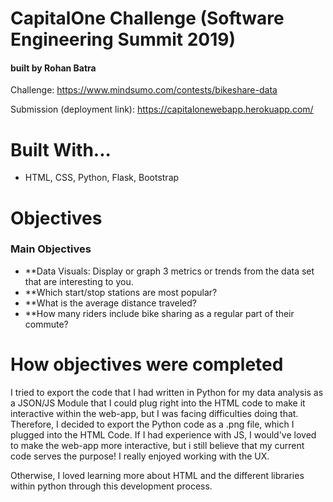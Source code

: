 # CapitalOne Challenge (Software Engineering Summit 2019)
#### built by Rohan Batra

Challenge: https://www.mindsumo.com/contests/bikeshare-data

Submission (deployment link): https://capitalonewebapp.herokuapp.com/


# Built With...
* HTML, CSS, Python, Flask, Bootstrap
# Objectives 

### Main Objectives
- **Data Visuals: Display or graph 3 metrics or trends from the data set that are interesting to you.
- **Which start/stop stations are most popular?
- **What is the average distance traveled?
- **How many riders include bike sharing as a regular part of their commute?

# How objectives were completed
I tried to export the code that I had written in Python for my data analysis as a JSON/JS Module that I could plug right into the HTML code to make it interactive within the web-app, but I was facing difficulties doing that. Therefore, I decided to export the Python code as a .png file, which I plugged into the HTML Code. If I had experience with JS, I would've loved to make the web-app more interactive, but i still believe that my current code serves the purpose! I really enjoyed working with the UX.

Otherwise, I loved learning more about HTML and the different libraries within python through this development process.
